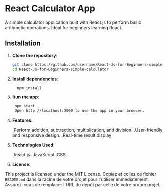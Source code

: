 # React Calculator App

A simple calculator application built with React.js to perform basic arithmetic operations. Ideal for beginners learning React.

## Installation

1. **Clone the repository**:
   ```bash
   git clone https://github.com/username/React-Js-for-Beginners-simple-calculator.git
   cd React-Js-for-Beginners-simple-calculator
2. **Install dependencies**:
   ```bash
     npm install
3. **Run the app**:
    ```bash
     npm start
     Open http://localhost:3000 to use the app in your browser.
4. **Features**:
   
    .Perform addition, subtraction, multiplication, and division.
    .User-friendly and responsive design.
    .Real-time result display
   
6. **Technologies Used**:
   
    .React.js
    .JavaScript
    .CSS
   
7. **License**:
   
This project is licensed under the MIT License.
Copiez et collez ce fichier `README.md` dans la racine de votre projet pour l'utiliser immédiatement. Assurez-vous de remplacer l'URL du dépôt par celle de votre propre projet.
